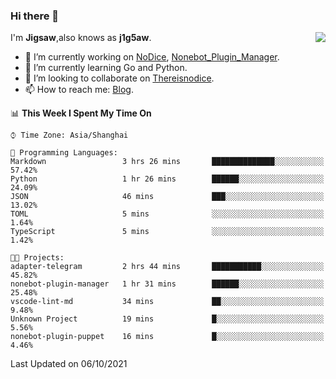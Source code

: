 ### Hi there 👋

<a href="#">
  <img align="right" src="https://github-readme-stats.vercel.app/api?username=j1g5awi&count_private=true&show_icons=true&title_color=80070B&text_color=B3B3B3&bg_color=212121&icon_color=80070B" />
</a>

I'm **Jigsaw**,also knows as **j1g5aw**.

- 🔭 I’m currently working on [NoDice](https://github.com/thereisnodice/nodice2), [Nonebot_Plugin_Manager](https://github.com/Jigsaw111/nonebot_plugin_manager).
- 🌱 I’m currently learning Go and Python.
- 👯 I’m looking to collaborate on [Thereisnodice](https://github.com/thereisnodice).
- 📫 How to reach me: [Blog](https://blog.maddestroyer.xyz/).

<!--START_SECTION:waka-->
📊 **This Week I Spent My Time On** 

```text
⌚︎ Time Zone: Asia/Shanghai

💬 Programming Languages: 
Markdown                 3 hrs 26 mins       ██████████████░░░░░░░░░░░   57.42% 
Python                   1 hr 26 mins        ██████░░░░░░░░░░░░░░░░░░░   24.09% 
JSON                     46 mins             ███░░░░░░░░░░░░░░░░░░░░░░   13.02% 
TOML                     5 mins              ░░░░░░░░░░░░░░░░░░░░░░░░░   1.64% 
TypeScript               5 mins              ░░░░░░░░░░░░░░░░░░░░░░░░░   1.42%

🐱‍💻 Projects: 
adapter-telegram         2 hrs 44 mins       ███████████░░░░░░░░░░░░░░   45.82% 
nonebot-plugin-manager   1 hr 31 mins        ██████░░░░░░░░░░░░░░░░░░░   25.48% 
vscode-lint-md           34 mins             ██░░░░░░░░░░░░░░░░░░░░░░░   9.48% 
Unknown Project          19 mins             █░░░░░░░░░░░░░░░░░░░░░░░░   5.56% 
nonebot-plugin-puppet    16 mins             █░░░░░░░░░░░░░░░░░░░░░░░░   4.46%

```


 Last Updated on 06/10/2021
<!--END_SECTION:waka-->
